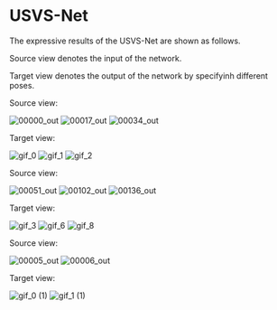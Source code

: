 # USVS-Net
The expressive results of the USVS-Net are shown as follows.

Source view denotes the input of the network.

Target view denotes the output of the network by specifyinh different poses.

Source view:

![00000_out](https://user-images.githubusercontent.com/55391927/179681144-b4016acd-da03-454d-a3ac-635df3bb3d10.png)
![00017_out](https://user-images.githubusercontent.com/55391927/179681165-9cb5a600-3835-4a18-9009-7d2911b030f6.png)
![00034_out](https://user-images.githubusercontent.com/55391927/179681329-ddaa3773-6e5f-4bb7-bf01-a2456f399fa7.png)

Target view:

![gif_0](https://user-images.githubusercontent.com/55391927/179681475-dc68f979-7eda-4eb9-8360-df7f0ed1bc33.gif)
![gif_1](https://user-images.githubusercontent.com/55391927/179681504-edb6e17c-3d30-4e23-afc7-1843ba1bc984.gif)
![gif_2](https://user-images.githubusercontent.com/55391927/179681537-f17dea8f-4948-438d-b389-487647c5ae74.gif)

Source view:

![00051_out](https://user-images.githubusercontent.com/55391927/179681690-f1a992d6-1466-41ec-bf31-e7cf97cf7989.png)
![00102_out](https://user-images.githubusercontent.com/55391927/179681712-45b2a936-c9ec-46de-988b-0436287314d2.png)
![00136_out](https://user-images.githubusercontent.com/55391927/179681739-117abcf8-7dca-449f-9d43-ff16d931764d.png)

Target view:

![gif_3](https://user-images.githubusercontent.com/55391927/179681770-55862dca-b20a-4b9c-b9e4-cc023c0699c1.gif)
![gif_6](https://user-images.githubusercontent.com/55391927/179681793-4bebdc80-9d39-4687-80e0-4b2b38d8b242.gif)
![gif_8](https://user-images.githubusercontent.com/55391927/179681824-55f054ed-da4a-4487-bc7c-6f298c094a51.gif)

Source view:

![00005_out](https://user-images.githubusercontent.com/55391927/179681966-542a362e-4afc-47a8-a8a6-e0aa447f6be8.png)
![00006_out](https://user-images.githubusercontent.com/55391927/179681973-e590d9cc-c87c-4dfb-8290-563a628b8a72.png)


Target view:

![gif_0 (1)](https://user-images.githubusercontent.com/55391927/179681991-84a46c88-e101-45c3-ad25-7d47dd2e565d.gif)
![gif_1 (1)](https://user-images.githubusercontent.com/55391927/179681997-43b480c0-df93-475b-b743-c9a6c710a5d8.gif)










